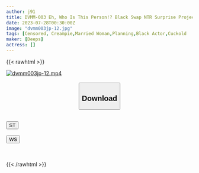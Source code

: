 ```yaml
---
author: j91
title: DVMM-003 Eh, Who Is This Person!? Black Swap NTR Surprise Project Blindfolded Sex With A Black Man In Secret Without Telling His Wife! A Large Amount Of Semen Continuous Vaginal Cum Shot In Front Of Her Husband To A Married Woman Who Was Seriously Acme With A Thick Black Mara! !
date: 2023-07-28T00:30:00Z
image: "dvmm003jp-12.jpg"
tags: [Censored, Creampie,Married Woman,Planning,Black Actor,Cuckold	]
maker: [Deeps]
actress: []
---
```



{{< rawhtml >}}

<div class="video" data-videoid="OrMzXK8MRVcZPDp">
    <a href="javascript:;">
        <img src="https://my.j91.asia/posts/dvmm003jp-12/dvmm003jp-12.jpg" width="WIDTH" height="HEIGHT" alt="dvmm003jp-12.mp4" loading="lazy">
    </a>
</div>

<script type="text/javascript" src="https://j91.asia/asset/on-demand-st.js"></script>

<br>
  <link rel="stylesheet" href="https://j91.asia/asset/bs5.css">
  
  <center>
  <button class="btn btn-primary" type="button" data-bs-toggle="collapse" data-bs-target=".multi-collapse" aria-expanded="false" aria-controls="multiCollapseExample1 multiCollapseExample2"><h2>Download</h2></button></center>
</p>
<div class="row">
  <div class="col">
    <div class="collapse multi-collapse" id="multiCollapseExample1">
      <div class="card card-body">
	      	      <br>
<div class="buttons">  
<a href="https://streamtape.to/v/OrMzXK8MRVcZPDp"><button class="btn-hover color-3"><i class="fa fa-download"></i> ST</button></a></div>
    </div>
  </div>
</div>
  <div class="col">
    <div class="collapse multi-collapse" id="multiCollapseExample2">
      <div class="card card-body">
	      <br>
<div class="buttons">
    <a href="https://wolfstream.tv/vf3ztovpx96b.html"><button class="btn-hover color-9"><i class="fa fa-download"></i> WS</button></a></div>
<br><br>
      </div>
    </div>
  </div>
</div>

{{< /rawhtml >}}